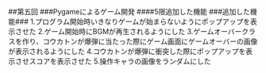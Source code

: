 ##第五回
###Pygameによるゲーム開発
####5限追加した機能
###追加した機能###
1.プログラム開始時いきなりゲームが始まらないようにポップアップを表示させた
2.ゲーム開始時にBGMが再生されるようにした
3.ゲームオーバークラスを作り、コウカトンが爆弾に当たった際にゲーム画面にゲームオーバーの画像が表示されるようにした
4.コウカトンが爆弾に衝突した際にポップアップを表示させスコアを表示させた
5.操作キャラの画像をランダムにした
